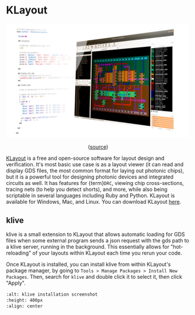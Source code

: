 # KLayout

<div style="text-align: center">
<img src="https://github.com/BYUCamachoLab/Photonics-Bootcamp/blob/main/book/images/klayout-intro-image.png?raw=true" alt="Klayout introduction image" style="max-width: 500px">

([source](https://www.klayout.de/))
</div>

[KLayout](https://www.klayout.de/) is a free and open-source software for layout design and verification. It's most basic use case is as a layout viewer (it can read and display GDS files, the most common format for laying out photonic chips), but it is a powerful tool for designing photonic devices and integrated circuits as well. It has features for {term}`DRC`, viewing chip cross-sections, tracing nets (to help you detect shorts), and more, while also being scriptable in several languages including Ruby and Python. KLayout is available for Windows, Mac, and Linux. You can download KLayout [here](https://www.klayout.de/build.html).

## klive

klive is a small extension to KLayout that allows automatic loading for GDS 
files when some external program sends a json request with the gds path to a 
klive server, running in the background. This essentially allows for 
"hot-reloading" of your layouts within KLayout each time you rerun your code.

Once KLayout is installed, you can install klive from within KLayout's package
manager, by going to `Tools > Manage Packages > Install New Packages`. Then, 
search for `klive` and double click it to select it, then click "Apply".

```{image} ../images/klive_installation.png
:alt: klive installation screenshot
:height: 400px
:align: center
```
